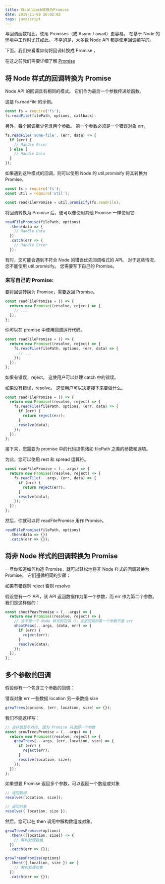 ```yaml
---
title: 将callback转换为Promise
date: 2019-11-08 20:02:02
tags: javascript
---
```


与回调函数相比，使用 Promises（或 Async / await）更容易。 在基于 Node 的环境中工作时尤其如此。 不幸的是，大多数 Node API 都是使用回调编写的。

下面，我们来看看如何将回调转换成 Promise 。

在这之前我们需要详细了解 [Promise]()

## 将 Node 样式的回调转换为 Promise

Node API 的回调具有相同的模式。 它们作为最后一个参数传递给函数。

这是 fs.readFile 的示例。

```js
const fs = require('fs');
fs.readFile(filePath, options, callback);
```

另外，每个回调至少包含两个参数。 第一个参数必须是一个错误对象 err。

```js
fs.readFile('some-file', (err, data) => {
  if (err) {
    // Handle Error
  } else {
    // Handle Data
  }
});
```

如果遇到这种模式的回调，则可以使用 Node 的 util.promisify 将其转换为 Promise。

```js
const fs = require('fs');
const util = require('util');

const readFilePromise = util.promisify(fs.readFile);
```

将回调转换为 Promise 后，便可以像使用其他 Promise 一样使用它:

```js
readFilePromise(filePath, options)
  .then(data => {
    // Handle Data
  })
  .catch(err => {
    // Handle Error
  });
```

有时，您可能会遇到不符合 Node 的错误优先回调格式的 API。 对于这些情况，您不能使用 util.promisify。 您需要写下自己的 Promise。

### 来写自己的 Promise:

要将回调转换为 Promise，需要返回 Promise。

```js
const readFilePromise = () => {
  return new Promise((resolve, reject) => {
    // ...
  });
};
```

你可以在 promise 中使用回调运行代码。

```js
const readFilePromise = () => {
  return new Promise((resolve, reject) => {
    fs.readFile(filePath, options, (err, data) => {
      // ...
    });
  });
};
```

如果有错误，reject。 这使用户可以处理 catch 中的错误。

如果没有错误，resolve。 这使用户可以决定接下来要做什么。

```js
const readFilePromise = () => {
  return new Promise((resolve, reject) => {
    fs.readFile(filePath, options, (err, data) => {
      if (err) {
        return reject(err);
      }
      resolve(data);
    });
  });
};
```

接下来，您需要为 promise 中的代码提供诸如 filePath 之类的参数和选项。

为此，您可以使用 rest 和 spread 运算符。

```js
const readFilePromise = (...args) => {
  return new Promise((resolve, reject) => {
    fs.readFile(...args, (err, data) => {
      if (err) {
        return reject(err);
      }
      resolve(data);
    });
  });
};
```

然后，你就可以将 readFilePromise 用作 Promise。

```js
readFilePromise(filePath, options)
  .then(data => {})
  .catch(err => {});
```

## 将非 Node 样式的回调转换为 Promise

一旦你知道如何构造 Promise，就可以轻松地将非 Node 样式的回调转换为 Promise。 它们遵循相同的步骤：

如果有错误则 reject
否则 resolve

假设您有一个 API，该 API 返回数据作为第一个参数，而 err 作为第二个参数。 我们是这样做的：

```js
const shootPeasPromise = (...args) => {
  return new Promise((resolve, reject) => {
    // 这不是一个 Node 样式的回调（），这里回调的第一个参数不是 err
    shootPeas(...args, (data, err) => {
      if (err) {
        reject(err);
      }
      resolve(data);
    });
  });
};
```

## 多个参数的回调

假设你有一个包含三个参数的回调：

错误对象 err
一些数据 location
另一条数据 size

```js
grewTrees(oprions, (err, location, size) => {});
```

我们不能这样写：

```js
// 这样做是不对的, 因为 Promise 只返回一个参数
const growTreesPromise = (...args) => {
  return new Promise((resolve, reject) => {
    growTrees(...args, (err, location, size) => {
      if (err) {
        reject(err);
      }
      resolve(location, size);
    });
  });
};
```

如果想要 Promise 返回多个参数，可以返回一个数组或对象

```js
// 返回数组
resolve([location, size]);

// 返回对象
resolve({ location, size });
```

然后，您可以在 then 调用中解构数组或对象。

```js
growTreesPromise(options)
  .then(([location, size]) => {
    // 解构处理数组
  })
  .catch(err => {});

growTreesPromise(options)
  .then(({ location, size }) => {
    // 解构处理对象
  })
  .catch(err => {});
```

